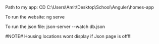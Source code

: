 Path to my app:
CD C:\Users\Amit\Desktop\School\Anguler\homes-app 

To run the website:
ng serve

To run the json file:
json-server --watch db.json

#NOTE# Housing locations wont display if Json page is off!!!